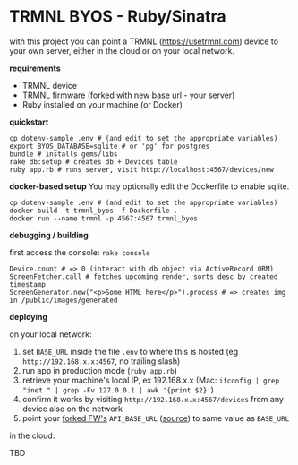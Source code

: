 # TRMNL BYOS - Ruby/Sinatra

with this project you can point a TRMNL (https://usetrmnl.com) device to your own server, either in the cloud or on your local network.

**requirements**

- TRMNL device
- TRMNL firmware (forked with new base url - your server)
- Ruby installed on your machine (or Docker)

**quickstart**

```
cp dotenv-sample .env # (and edit to set the appropriate variables)
export BYOS_DATABASE=sqlite # or 'pg' for postgres
bundle # installs gems/libs
rake db:setup # creates db + Devices table
ruby app.rb # runs server, visit http://localhost:4567/devices/new
```

**docker-based setup**
You may optionally edit the Dockerfile to enable sqlite.

```
cp dotenv-sample .env # (and edit to set the appropriate variables)
docker build -t trmnl_byos -f Dockerfile .
docker run --name trmnl -p 4567:4567 trmnl_byos
```

**debugging / building**

first access the console: `rake console`

```
Device.count # => 0 (interact with db object via ActiveRecord ORM)
ScreenFetcher.call # fetches upcoming render, sorts desc by created timestamp
ScreenGenerator.new("<p>Some HTML here</p>").process # => creates img in /public/images/generated
```

**deploying**

on your local network:

1. set `BASE_URL` inside the file `.env` to where this is hosted (eg `http://192.168.x.x:4567`, no trailing slash)
2. run app in production mode (`ruby app.rb`)
3. retrieve your machine's local IP, ex 192.168.x.x (Mac: `ifconfig | grep "inet " | grep -Fv 127.0.0.1 | awk '{print $2}'`)
4. confirm it works by visiting `http://192.168.x.x:4567/devices` from any device also on the network
5. point your [forked FW's](https://github.com/usetrmnl/firmware) `API_BASE_URL` ([source](https://github.com/usetrmnl/firmware/blob/2ee0723c66a3468b969c83d7663ffb3f8322ad99/include/config.h#L56)) to same value as `BASE_URL`

in the cloud:

TBD
